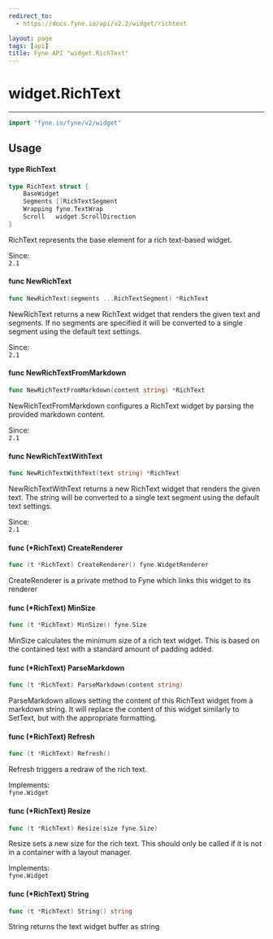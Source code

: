 ```yaml
---
redirect_to:
  - https://docs.fyne.io/api/v2.2/widget/richtext

layout: page
tags: [api]
title: Fyne API "widget.RichText"
---
```



# widget.RichText
---
```go
import "fyne.io/fyne/v2/widget"
```

## Usage

#### type RichText

```go
type RichText struct {
	BaseWidget
	Segments []RichTextSegment
	Wrapping fyne.TextWrap
	Scroll   widget.ScrollDirection
}
```

RichText represents the base element for a rich text-based widget.


<div class="since">Since: <code>
2.1</code></div>

#### func  NewRichText

```go
func NewRichText(segments ...RichTextSegment) *RichText
```
NewRichText returns a new RichText widget that renders the given text and segments. If no segments are specified it will be converted to a single segment using the default text settings.


<div class="since">Since: <code>
2.1</code></div>

#### func  NewRichTextFromMarkdown

```go
func NewRichTextFromMarkdown(content string) *RichText
```
NewRichTextFromMarkdown configures a RichText widget by parsing the provided markdown content.


<div class="since">Since: <code>
2.1</code></div>

#### func  NewRichTextWithText

```go
func NewRichTextWithText(text string) *RichText
```
NewRichTextWithText returns a new RichText widget that renders the given text. The string will be converted to a single text segment using the default text settings.


<div class="since">Since: <code>
2.1</code></div>

#### func (*RichText) CreateRenderer

```go
func (t *RichText) CreateRenderer() fyne.WidgetRenderer
```
CreateRenderer is a private method to Fyne which links this widget to its renderer

#### func (*RichText) MinSize

```go
func (t *RichText) MinSize() fyne.Size
```
MinSize calculates the minimum size of a rich text widget. This is based on the contained text with a standard amount of padding added.

#### func (*RichText) ParseMarkdown

```go
func (t *RichText) ParseMarkdown(content string)
```
ParseMarkdown allows setting the content of this RichText widget from a markdown string. It will replace the content of this widget similarly to SetText, but with the appropriate formatting.

#### func (*RichText) Refresh

```go
func (t *RichText) Refresh()
```
Refresh triggers a redraw of the rich text.


<div class="implements">Implements: <code>
fyne.Widget</code></div>

#### func (*RichText) Resize

```go
func (t *RichText) Resize(size fyne.Size)
```
Resize sets a new size for the rich text. This should only be called if it is not in a container with a layout manager.


<div class="implements">Implements: <code>
fyne.Widget</code></div>

#### func (*RichText) String

```go
func (t *RichText) String() string
```
String returns the text widget buffer as string
